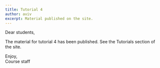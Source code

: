 ```yaml
---
title: Tutorial 4
author: aviv
excerpt: Material published on the site.
---
```


Dear students,

The material for tutorial 4 has been published.
See the Tutorials section of the site.

Enjoy,<br>
Course staff


